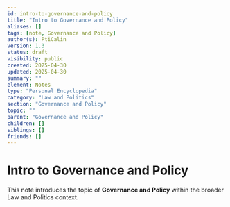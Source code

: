 ```yaml
---
id: intro-to-governance-and-policy
title: "Intro to Governance and Policy"
aliases: []
tags: [note, Governance and Policy]
author(s): PtiCalin
version: 1.3
status: draft
visibility: public
created: 2025-04-30
updated: 2025-04-30
summary: ""
element: Notes
type: "Personal Encyclopedia"
category: "Law and Politics"
section: "Governance and Policy"
topic: ""
parent: "Governance and Policy"
children: []
siblings: []
friends: []
---
```

# Intro to Governance and Policy

This note introduces the topic of **Governance and Policy** within the broader Law and Politics context.

